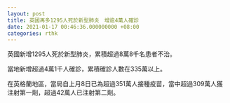 ```yaml
---
layout: post
title: 英國再多1295人死於新型肺炎　增逾4萬人確診
date: 2021-01-17 00:46:36.000000000 +08:00
categories: rthk
---
```


英國新增1295人死於新型肺炎，累積超過8萬8千名患者不治。

當地新增超過4萬1千人確診，累積確診人數在335萬以上。

在英格蘭地區，當局自上月8日已為超過351萬人接種疫苗，當中超過309萬人獲注射第一劑，超過42萬人已注射第二劑。
